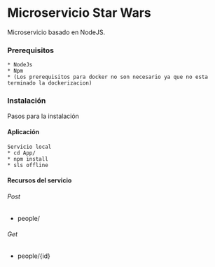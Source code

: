 # Microservicio Star Wars

Microservicio basado en NodeJS.

### Prerequisitos

    * NodeJs
    * Npm
    * (Los prerequisitos para docker no son necesario ya que no esta terminado la dockerizacion)
    
### Instalación

Pasos para la instalación

#### Aplicación

```
Servicio local
* cd App/
* npm install
* sls offline
```

#### Recursos del servicio
###### Post
- people/

###### Get
- people/{id}
